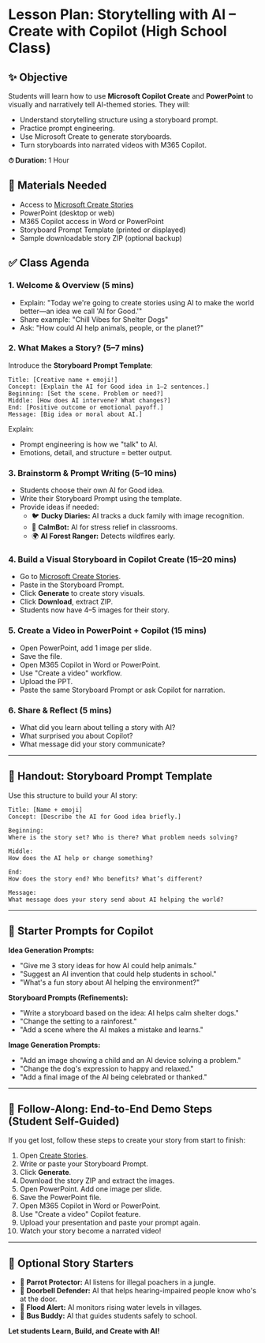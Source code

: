
# Lesson Plan: Storytelling with AI – Create with Copilot (High School Class)

## ✨ Objective
Students will learn how to use **Microsoft Copilot Create** and **PowerPoint** to visually and narratively tell AI-themed stories. They will:

- Understand storytelling structure using a storyboard prompt.
- Practice prompt engineering.
- Use Microsoft Create to generate storyboards.
- Turn storyboards into narrated videos with M365 Copilot.

**⏱ Duration:** 1 Hour

## 🔐 Materials Needed
- Access to [Microsoft Create Stories](https://create.microsoft.com/stories)
- PowerPoint (desktop or web)
- M365 Copilot access in Word or PowerPoint
- Storyboard Prompt Template (printed or displayed)
- Sample downloadable story ZIP (optional backup)

## ✅ Class Agenda

### 1. Welcome & Overview (5 mins)
- Explain: "Today we're going to create stories using AI to make the world better—an idea we call 'AI for Good.'"
- Share example: "Chill Vibes for Shelter Dogs"
- Ask: "How could AI help animals, people, or the planet?"

### 2. What Makes a Story? (5–7 mins)
Introduce the **Storyboard Prompt Template**:

```
Title: [Creative name + emoji!]
Concept: [Explain the AI for Good idea in 1–2 sentences.]
Beginning: [Set the scene. Problem or need?]
Middle: [How does AI intervene? What changes?]
End: [Positive outcome or emotional payoff.]
Message: [Big idea or moral about AI.]
```

Explain:
- Prompt engineering is how we "talk" to AI.
- Emotions, detail, and structure = better output.

### 3. Brainstorm & Prompt Writing (5–10 mins)
- Students choose their own AI for Good idea.
- Write their Storyboard Prompt using the template.
- Provide ideas if needed:
    - 🐦 **Ducky Diaries:** AI tracks a duck family with image recognition.
    - 💪 **CalmBot:** AI for stress relief in classrooms.
    - 🌍 **AI Forest Ranger:** Detects wildfires early.

### 4. Build a Visual Storyboard in Copilot Create (15–20 mins)
- Go to [Microsoft Create Stories](https://create.microsoft.com/stories).
- Paste in the Storyboard Prompt.
- Click **Generate** to create story visuals.
- Click **Download**, extract ZIP.
- Students now have 4–5 images for their story.

### 5. Create a Video in PowerPoint + Copilot (15 mins)
- Open PowerPoint, add 1 image per slide.
- Save the file.
- Open M365 Copilot in Word or PowerPoint.
- Use "Create a video" workflow.
- Upload the PPT.
- Paste the same Storyboard Prompt or ask Copilot for narration.

### 6. Share & Reflect (5 mins)
- What did you learn about telling a story with AI?
- What surprised you about Copilot?
- What message did your story communicate?

---

## 📖 Handout: Storyboard Prompt Template
Use this structure to build your AI story:

```
Title: [Name + emoji]
Concept: [Describe the AI for Good idea briefly.]

Beginning:
Where is the story set? Who is there? What problem needs solving?

Middle:
How does the AI help or change something?

End:
How does the story end? Who benefits? What’s different?

Message:
What message does your story send about AI helping the world?
```

---

## 🔹 Starter Prompts for Copilot

**Idea Generation Prompts:**
- "Give me 3 story ideas for how AI could help animals."
- "Suggest an AI invention that could help students in school."
- "What's a fun story about AI helping the environment?"

**Storyboard Prompts (Refinements):**
- "Write a storyboard based on the idea: AI helps calm shelter dogs."
- "Change the setting to a rainforest."
- "Add a scene where the AI makes a mistake and learns."

**Image Generation Prompts:**
- "Add an image showing a child and an AI device solving a problem."
- "Change the dog's expression to happy and relaxed."
- "Add a final image of the AI being celebrated or thanked."

---

## 🔗 Follow-Along: End-to-End Demo Steps (Student Self-Guided)
If you get lost, follow these steps to create your story from start to finish:

1. Open [Create Stories](https://create.microsoft.com/stories).
2. Write or paste your Storyboard Prompt.
3. Click **Generate**.
4. Download the story ZIP and extract the images.
5. Open PowerPoint. Add one image per slide.
6. Save the PowerPoint file.
7. Open M365 Copilot in Word or PowerPoint.
8. Use "Create a video" Copilot feature.
9. Upload your presentation and paste your prompt again.
10. Watch your story become a narrated video!

---

## 📂 Optional Story Starters
- 🦝 **Parrot Protector:** AI listens for illegal poachers in a jungle.
- 🚪 **Doorbell Defender:** AI that helps hearing-impaired people know who's at the door.
- 🌊 **Flood Alert:** AI monitors rising water levels in villages.
- 🚗 **Bus Buddy:** AI that guides students safely to school.

**Let students Learn, Build, and Create with AI!**
